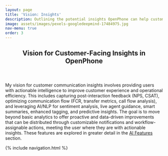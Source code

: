 ```yaml
---
layout: page
title: 'Vision: Insights'
description: Outlining the potential insights OpenPhone can help customers uncover from their interactions.
image: assets/images/pexels-googledeepmind-17484975.jpg
nav-menu: true
order: 3
---
```


<!-- Main -->
<div id="main" class="alt">

<!-- One -->
<section id="one">
	<div class="inner">
		<header class="major">
			<h1>Vision for Customer-Facing Insights in OpenPhone</h1>
		</header>

<!-- Content -->
<p><span class="image left rounded"><img src="{{ page.image | relative_url }}" alt="" /></span>My vision for customer communication insights involves providing users with actionable intelligence to improve customer experience and operational efficiency. This includes capturing post-interaction feedback (NPS, CSAT), optimizing communication flow (FCR, transfer metrics, call flow analysis), and leveraging AI/NLP for sentiment analysis, live agent guidance, smart summaries, enhanced tagging, and predictive insights. The goal is to move beyond basic analytics to offer proactive and data-driven improvements that can be distributed through customizable notifications and workflow-assignable actions, meeting the user where they are with actionable insights. These features are explored in greater detail in the <a href="{{ ai-features | relative_url }}">AI Features</a> section.</p>

{% include navigation.html %}